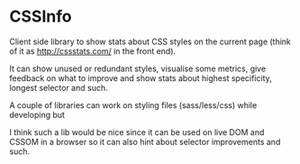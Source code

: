 # CSSInfo

Client side library to show stats about CSS styles on the current page (think of it as http://cssstats.com/ in the front end).

It can show unused or redundant styles, visualise some metrics, give feedback on what to improve
and show stats about highest specificity, longest selector and such.

A couple of libraries can work on styling files (sass/less/css) while developing but

I think such a lib would be nice since it can be used on live DOM and CSSOM in a browser so it can also hint about selector improvements and such.